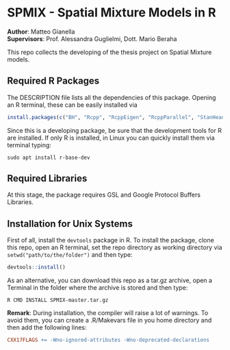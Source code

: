 # SPMIX - Spatial Mixture Models in R
<strong>Author</strong>: Matteo Gianella <br>
<strong>Supervisors</strong>: Prof. Alessandra Guglielmi, Dott. Mario Beraha

This repo collects the developing of the thesis project on Spatial Mixture models.

## Required R Packages
The DESCRIPTION file lists all the dependencies of this package. Opening an R terminal, these can be easily installed via
```r
install.packages(c("BH", "Rcpp", "RcppEigen", "RcppParallel", "StanHeaders", "RProtoBuf"))
```
Since this is a developing package, be sure that the development tools for R are installed. If only R is installed, in Linux you can quickly install them via terminal typing:
```shell
sudo apt install r-base-dev
```
## Required Libraries
At this stage, the package requires GSL and Google Protocol Buffers Libraries.

## Installation for Unix Systems
First of all, install the <code>devtools</code> package in R. To install the package, clone this repo, open an R terminal, set the repo directory as working directory via <code>setwd("path/to/the/folder")</code> and then type:
```r
devtools::install()
```
As an alternative, you can download this repo as a tar.gz archive, open a Terminal in the folder where the archive is stored and then type:
```shell
R CMD INSTALL SPMIX-master.tar.gz
```
<strong>Remark</strong>: During installation, the compiler will raise a lot of warnings. To avoid them, you can create a .R/Makevars file in you home directory and then add the following lines:
```makefile
CXX17FLAGS += -Wno-ignored-attributes -Wno-deprecated-declarations
```
